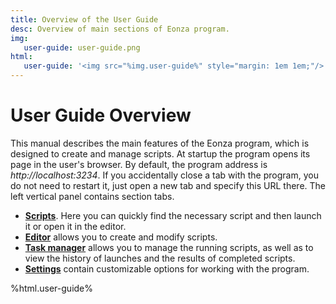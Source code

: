 ```yaml
---
title: Overview of the User Guide
desc: Overview of main sections of Eonza program.
img:
   user-guide: user-guide.png
html:
   user-guide: '<img src="%img.user-guide%" style="margin: 1em 1em;"/>'
---
```

# User Guide Overview

This manual describes the main features of the Eonza program, which is designed to create and manage scripts. At startup the program opens its page in the user's browser. By default, the program address is *http://localhost:3234*. If you accidentally close a tab with the program, you do not need to restart it, just open a new tab and specify this URL there. The left vertical panel contains section tabs.

* [**Scripts**](scripts.html). Here you can quickly find the necessary script and then launch it or open it in the editor.
* [**Editor**](editor.html) allows you to create and modify scripts.
* [**Task manager**](task-manager.html) allows you to manage the running scripts, as well as to view the history of launches and the results of completed scripts.
* [**Settings**](settings.html) contain customizable options for working with the program.

%html.user-guide%
